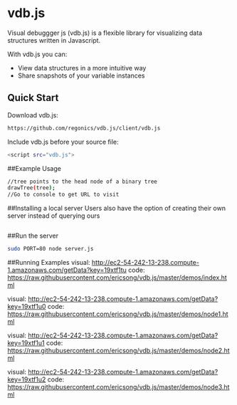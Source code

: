 # vdb.js

Visual debuggger js (vdb.js) is a flexible library for visualizing data structures written in Javascript. 

With vdb.js you can:
* View data structures in a more intuitive way
* Share snapshots of your variable instances

## Quick Start
Download vdb.js:    
```sh
https://github.com/regonics/vdb.js/client/vdb.js
```

Include vdb.js before your source file:
```sh
<script src="vdb.js">
```
##Example Usage
```sh
//tree points to the head node of a binary tree
drawTree(tree);
//Go to console to get URL to visit
```

##Installing a local server
Users also have the option of creating their own server instead of querying ours
```sh
```

##Run the server
```sh
sudo PORT=80 node server.js
```

##Running Examples
visual: http://ec2-54-242-13-238.compute-1.amazonaws.com/getData?key=19xtf1tu
code: https://raw.githubusercontent.com/ericsong/vdb.js/master/demos/index.html

visual: http://ec2-54-242-13-238.compute-1.amazonaws.com/getData?key=19xtf1u0
code: https://raw.githubusercontent.com/ericsong/vdb.js/master/demos/node1.html

visual: http://ec2-54-242-13-238.compute-1.amazonaws.com/getData?key=19xtf1u1
code: https://raw.githubusercontent.com/ericsong/vdb.js/master/demos/node2.html

visual: http://ec2-54-242-13-238.compute-1.amazonaws.com/getData?key=19xtf1u2
code: https://raw.githubusercontent.com/ericsong/vdb.js/master/demos/node3.html
